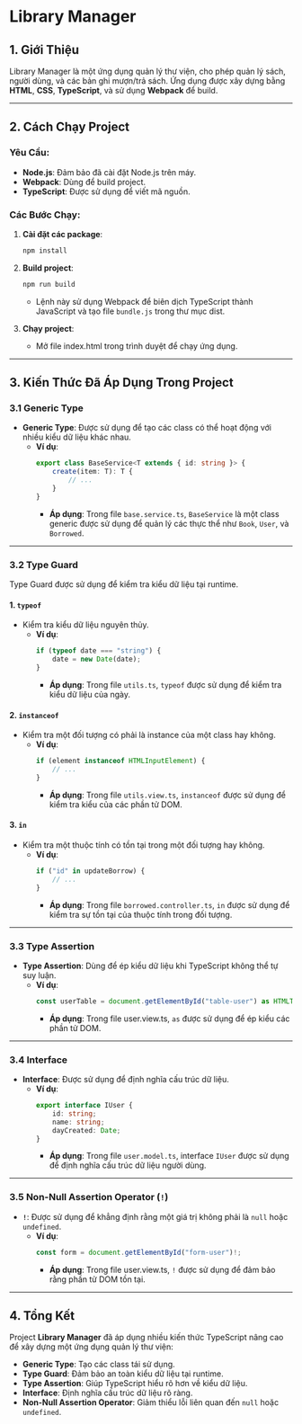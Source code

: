 # Library Manager

## 1. **Giới Thiệu**

Library Manager là một ứng dụng quản lý thư viện, cho phép quản lý sách, người dùng, và các bản ghi mượn/trả sách. Ứng dụng được xây dựng bằng **HTML**, **CSS**, **TypeScript**, và sử dụng **Webpack** để build.

---

## 2. **Cách Chạy Project**

### **Yêu Cầu:**

- **Node.js**: Đảm bảo đã cài đặt Node.js trên máy.
- **Webpack**: Dùng để build project.
- **TypeScript**: Được sử dụng để viết mã nguồn.

### **Các Bước Chạy:**

1. **Cài đặt các package**:
   ```bash
   npm install
   ```
2. **Build project**:

   ```bash
   npm run build
   ```

   - Lệnh này sử dụng Webpack để biên dịch TypeScript thành JavaScript và tạo file `bundle.js` trong thư mục dist.

3. **Chạy project**:
   - Mở file index.html trong trình duyệt để chạy ứng dụng.

---

## 3. **Kiến Thức Đã Áp Dụng Trong Project**

### 3.1 **Generic Type**

- **Generic Type**: Được sử dụng để tạo các class có thể hoạt động với nhiều kiểu dữ liệu khác nhau.
  - **Ví dụ**:
    ```ts
    export class BaseService<T extends { id: string }> {
    	create(item: T): T {
    		// ...
    	}
    }
    ```
    - **Áp dụng**: Trong file `base.service.ts`, `BaseService` là một class generic được sử dụng để quản lý các thực thể như `Book`, `User`, và `Borrowed`.

---

### 3.2 **Type Guard**

Type Guard được sử dụng để kiểm tra kiểu dữ liệu tại runtime.

#### **1. `typeof`**

- Kiểm tra kiểu dữ liệu nguyên thủy.
  - **Ví dụ**:
    ```ts
    if (typeof date === "string") {
    	date = new Date(date);
    }
    ```
    - **Áp dụng**: Trong file `utils.ts`, `typeof` được sử dụng để kiểm tra kiểu dữ liệu của ngày.

#### **2. `instanceof`**

- Kiểm tra một đối tượng có phải là instance của một class hay không.
  - **Ví dụ**:
    ```ts
    if (element instanceof HTMLInputElement) {
    	// ...
    }
    ```
    - **Áp dụng**: Trong file `utils.view.ts`, `instanceof` được sử dụng để kiểm tra kiểu của các phần tử DOM.

#### **3. `in`**

- Kiểm tra một thuộc tính có tồn tại trong một đối tượng hay không.
  - **Ví dụ**:
    ```ts
    if ("id" in updateBorrow) {
    	// ...
    }
    ```
    - **Áp dụng**: Trong file `borrowed.controller.ts`, `in` được sử dụng để kiểm tra sự tồn tại của thuộc tính trong đối tượng.

---

### 3.3 **Type Assertion**

- **Type Assertion**: Dùng để ép kiểu dữ liệu khi TypeScript không thể tự suy luận.
  - **Ví dụ**:
    ```ts
    const userTable = document.getElementById("table-user") as HTMLTableElement;
    ```
    - **Áp dụng**: Trong file user.view.ts, `as` được sử dụng để ép kiểu các phần tử DOM.

---

### 3.4 **Interface**

- **Interface**: Được sử dụng để định nghĩa cấu trúc dữ liệu.
  - **Ví dụ**:
    ```ts
    export interface IUser {
    	id: string;
    	name: string;
    	dayCreated: Date;
    }
    ```
    - **Áp dụng**: Trong file `user.model.ts`, interface `IUser` được sử dụng để định nghĩa cấu trúc dữ liệu người dùng.

---

### 3.5 **Non-Null Assertion Operator (`!`)**

- **`!`**: Được sử dụng để khẳng định rằng một giá trị không phải là `null` hoặc `undefined`.
  - **Ví dụ**:
    ```ts
    const form = document.getElementById("form-user")!;
    ```
    - **Áp dụng**: Trong file user.view.ts, `!` được sử dụng để đảm bảo rằng phần tử DOM tồn tại.

---

## 4. **Tổng Kết**

Project **Library Manager** đã áp dụng nhiều kiến thức TypeScript nâng cao để xây dựng một ứng dụng quản lý thư viện:

- **Generic Type**: Tạo các class tái sử dụng.
- **Type Guard**: Đảm bảo an toàn kiểu dữ liệu tại runtime.
- **Type Assertion**: Giúp TypeScript hiểu rõ hơn về kiểu dữ liệu.
- **Interface**: Định nghĩa cấu trúc dữ liệu rõ ràng.
- **Non-Null Assertion Operator**: Giảm thiểu lỗi liên quan đến `null` hoặc `undefined`.
